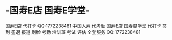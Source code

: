 # -国寿E店 国寿E学堂-
国寿E店 代打卡 QQ:1772238481
中国人寿 代考勤
国寿E店 国寿易学堂 代打卡 签到 签退 报道 刷脸 考勤 培训班 考试 评估 全套服务 QQ:1772238481

